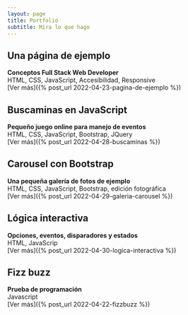 ```yaml
---
layout: page
title: Portfolio
subtitle: Mira lo que hago
---
```

Una página de ejemplo
---------------------
**Conceptos Full Stack Web Developer**  
HTML, CSS, JavaScript, Accesibilidad, Responsive  
[Ver más]({% post_url 2022-04-23-pagina-de-ejemplo %})

Buscaminas en JavaScript
------------------------
**Pequeño juego online para manejo de eventos**  
HTML, CSS, JavaScript, Bootstrap, JQuery  
[Ver más]({% post_url 2022-04-28-buscaminas %})

Carousel con Bootstrap
----------------------
**Una pequeña galería de fotos de ejemplo**  
HTML, CSS, JavaScript, Bootstrap, edición fotográfica  
[Ver más]({% post_url 2022-04-29-galeria-carousel %})

Lógica interactiva
------------------
**Opciones, eventos, disparadores y estados**  
HTML, JavaScrip  
[Ver más]({% post_url 2022-04-30-logica-interactiva %})

Fizz buzz
---------
**Prueba de programación**  
Javascript  
[Ver más]({% post_url 2022-04-22-fizzbuzz %})
